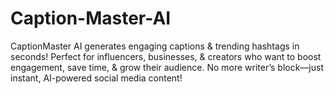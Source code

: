 # Caption-Master-AI
CaptionMaster AI generates engaging captions &amp; trending hashtags in seconds! Perfect for influencers, businesses, &amp; creators who want to boost engagement, save time, &amp; grow their audience. No more writer’s block—just instant, AI-powered social media content!
